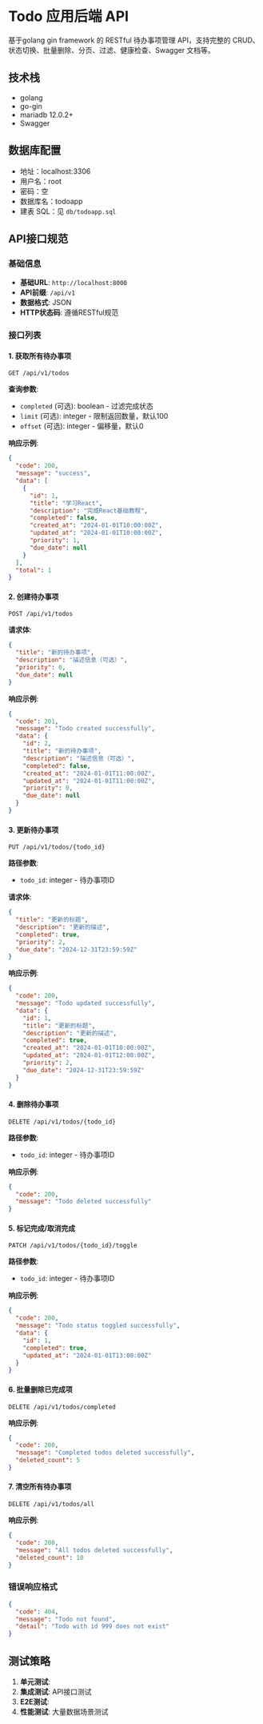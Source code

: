 # Todo 应用后端 API

基于golang gin framework 的 RESTful 待办事项管理 API，支持完整的 CRUD、状态切换、批量删除、分页、过滤、健康检查、Swagger 文档等。

## 技术栈
- golang
- go-gin
- mariadb 12.0.2+
- Swagger

## 数据库配置
- 地址：localhost:3306
- 用户名：root
- 密码：空
- 数据库名：todoapp
- 建表 SQL：见 `db/todoapp.sql`

## API接口规范

### 基础信息
- **基础URL**: `http://localhost:8000`
- **API前缀**: `/api/v1`
- **数据格式**: JSON
- **HTTP状态码**: 遵循RESTful规范

### 接口列表

#### 1. 获取所有待办事项
```http
GET /api/v1/todos
```

**查询参数**:
- `completed` (可选): boolean - 过滤完成状态
- `limit` (可选): integer - 限制返回数量，默认100
- `offset` (可选): integer - 偏移量，默认0

**响应示例**:
```json
{
  "code": 200,
  "message": "success",
  "data": [
    {
      "id": 1,
      "title": "学习React",
      "description": "完成React基础教程",
      "completed": false,
      "created_at": "2024-01-01T10:00:00Z",
      "updated_at": "2024-01-01T10:00:00Z",
      "priority": 1,
      "due_date": null
    }
  ],
  "total": 1
}
```

#### 2. 创建待办事项
```http
POST /api/v1/todos
```

**请求体**:
```json
{
  "title": "新的待办事项",
  "description": "描述信息（可选）",
  "priority": 0,
  "due_date": null
}
```

**响应示例**:
```json
{
  "code": 201,
  "message": "Todo created successfully",
  "data": {
    "id": 2,
    "title": "新的待办事项",
    "description": "描述信息（可选）",
    "completed": false,
    "created_at": "2024-01-01T11:00:00Z",
    "updated_at": "2024-01-01T11:00:00Z",
    "priority": 0,
    "due_date": null
  }
}
```

#### 3. 更新待办事项
```http
PUT /api/v1/todos/{todo_id}
```

**路径参数**:
- `todo_id`: integer - 待办事项ID

**请求体**:
```json
{
  "title": "更新的标题",
  "description": "更新的描述",
  "completed": true,
  "priority": 2,
  "due_date": "2024-12-31T23:59:59Z"
}
```

**响应示例**:
```json
{
  "code": 200,
  "message": "Todo updated successfully",
  "data": {
    "id": 1,
    "title": "更新的标题",
    "description": "更新的描述",
    "completed": true,
    "created_at": "2024-01-01T10:00:00Z",
    "updated_at": "2024-01-01T12:00:00Z",
    "priority": 2,
    "due_date": "2024-12-31T23:59:59Z"
  }
}
```

#### 4. 删除待办事项
```http
DELETE /api/v1/todos/{todo_id}
```

**路径参数**:
- `todo_id`: integer - 待办事项ID

**响应示例**:
```json
{
  "code": 200,
  "message": "Todo deleted successfully"
}
```

#### 5. 标记完成/取消完成
```http
PATCH /api/v1/todos/{todo_id}/toggle
```

**路径参数**:
- `todo_id`: integer - 待办事项ID

**响应示例**:
```json
{
  "code": 200,
  "message": "Todo status toggled successfully",
  "data": {
    "id": 1,
    "completed": true,
    "updated_at": "2024-01-01T13:00:00Z"
  }
}
```

#### 6. 批量删除已完成项
```http
DELETE /api/v1/todos/completed
```

**响应示例**:
```json
{
  "code": 200,
  "message": "Completed todos deleted successfully",
  "deleted_count": 5
}
```

#### 7. 清空所有待办事项
```http
DELETE /api/v1/todos/all
```

**响应示例**:
```json
{
  "code": 200,
  "message": "All todos deleted successfully",
  "deleted_count": 10
}
```

### 错误响应格式

```json
{
  "code": 404,
  "message": "Todo not found",
  "detail": "Todo with id 999 does not exist"
}
```






## 测试策略

1. **单元测试**: 
2. **集成测试**: API接口测试
3. **E2E测试**: 
4. **性能测试**: 大量数据场景测试

